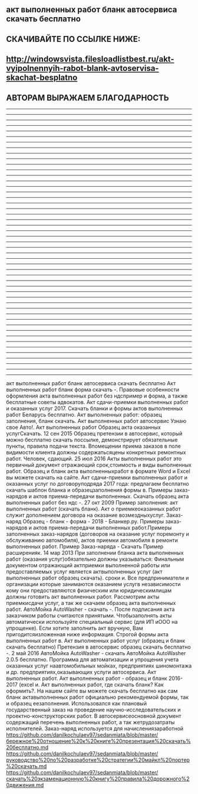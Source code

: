 акт выполненных работ бланк автосервиса скачать бесплатно
--------------------------------------------------
СКАЧИВАЙТЕ ПО ССЫЛКЕ НИЖЕ:
--------------------------------------------------
http://windowsvista.filesloadlistbest.ru/akt-vyipolnennyih-rabot-blank-avtoservisa-skachat-besplatno
--------------------------------------------------
АВТОРАМ ВЫРАЖАЕМ БЛАГОДАРНОСТЬ
--------------------------------------------------
--------------------------------------------------
--------------------------------------------------
--------------------------------------------------
--------------------------------------------------
--------------------------------------------------
--------------------------------------------------
--------------------------------------------------
--------------------------------------------------
--------------------------------------------------
--------------------------------------------------
--------------------------------------------------
--------------------------------------------------
--------------------------------------------------
--------------------------------------------------
--------------------------------------------------
--------------------------------------------------
--------------------------------------------------
--------------------------------------------------
--------------------------------------------------
--------------------------------------------------
--------------------------------------------------
--------------------------------------------------
--------------------------------------------------
--------------------------------------------------
--------------------------------------------------
--------------------------------------------------
--------------------------------------------------
--------------------------------------------------
--------------------------------------------------
--------------------------------------------------
--------------------------------------------------
--------------------------------------------------
--------------------------------------------------
--------------------------------------------------
--------------------------------------------------
--------------------------------------------------
--------------------------------------------------
--------------------------------------------------
--------------------------------------------------
--------------------------------------------------
--------------------------------------------------
--------------------------------------------------
--------------------------------------------------
--------------------------------------------------
--------------------------------------------------
--------------------------------------------------
--------------------------------------------------
--------------------------------------------------
--------------------------------------------------
акт выполненных работ бланк автосервиса скачать бесплатно Акт выполненных работ бланк форма скачать -. Правовые особенности оформления акта выполненных работ без ндспример и форма, а также бесплатные советы адвокатов. Акт сдачи-приемки выполненных работ и оказанных услуг 2017. Скачать бланки и формы актов выполненных работ Беларусь бесплатно. Акт выполненных работ: образец заполнения, бланк скачать. Акт выполненных работ автосервис  Узнаю свое Авто!. Акт выполненных работ Образец акта оказанных услугСкачать. 12 сен 2015  Образец претензии в автосервис, который можно бесплатно скачать поссылке, демонстрирует обязательные пункты, правила подачи текста.  Впомещении приема заказов в поле видимости клиента должны содержатьсяцены конкретных ремонтных работ. Человек, сдающий. 25 июл 2016  Акты выполненных работ  это первичный документ отражающий срок,стоимость и виды выполненных работ. Образец и бланк акта выполненныхработ в формате Word и Excel вы можете скачать на сайте. Акт сдачи-приемки выполненных работ и оказанных услуг по договоруподряда 2017 года: предлагаем бесплатно скачать шаблон бланка и образецзаполнения формы в.
Примеры заказ-нарядов и актов приема-передачи выполненных. Скачать образец акта выполненных работ без ндс -. 27 окт 2009  Пример заполнения: акт выполненных работ (скачать бланк). Акт о приемкеоказанных работ служит дополнением договора на оказание возмездныхуслуг. Заказ-наряд  Образец - бланк - форма - 2018 - Бланкер.ру. Примеры заказ-нарядов и актов приема-передачи выполненных работ.Примеры заполненных заказ-нарядов (договоров на оказание услуг поремонту и обслуживанию автомобиля), актов приемки автомобиля в ремонти выполненных работ. Пример Заказ-наряда - Скачать  Пример расширенияк. 14 мар 2013  При заполнении бланка акта выполненных работ (оказания услуг)обязательно должны указываться: Финальным документом отражающий актприемки выполненной работы или предоставляемых услуг является  актвыполненных услуг (акт выполненных работ образец скачать). сроки и. Все предприниматели и организации которые занимаются оказанием услугв независимости кому они предоставляются физическим или юридическимлицам должны готовить акт выполненных работ. Рассмотрим акты приемкисдачи услуг, а так же скачаем образец акта выполненных работ. АвтоМойка  AutoWasher - скачать -. После подписания акта заказчиком работы считаются принятыми. Чтобызаполнять акты автоматически используйте специальный сервис (для ИП иООО на упрощенке). Если хотите заполнить акт вручную, Вам пригодитсяизложенная ниже информация. Строгой формы акта выполненных работ в. Акт выполненных работ услуг (образец и бланк скачать бесплатно)
Претензия в автосервис образец скачать бесплатно -. 2 май 2016  АвтоМойка  AutoWasher - скачать АвтоМойка  AutoWasher 2.0.5 бесплатно. Программа для автоматизации и упрощения учета оказанных услуг наавтомобильных мойках, предприятиях шиномонтажа и др. предприятиях,оказывающих услуги автосервиса.  Акт выполненных работ. Акт выполненных работ - образец и бланк 2016-2017 (excel и. Акт выполненных работ, где скачать бланк? Как оформить?. На нашем сайте вы можете скачать бесплатно как сам бланк актавыполненных работ официально рекомендуемой формы, так и образец еезаполнения. Использовался как плановый государственный заказ на проведение научно-исследовательских и проектно-конструкторских работ. В автосервисеосновной документ содержащий перечень выполненных работ, а так жетрудозатраты исполнителей. Заказ-наряд используется для начислениязаработной
https://github.com/danilkochulaev97/sedanmiata/blob/master/бережное%20отношение%20к%20книге%20презентация%20скачать%20бесплатно.md
https://github.com/danilkochulaev97/sedanmiata/blob/master/руководство%20по%20разработке%20стратегии%20майкл%20портер%20скачать.md
https://github.com/danilkochulaev97/sedanmiata/blob/master/скачать%20экзаменационную%20книгу%20правила%20дорожного%20движения.md